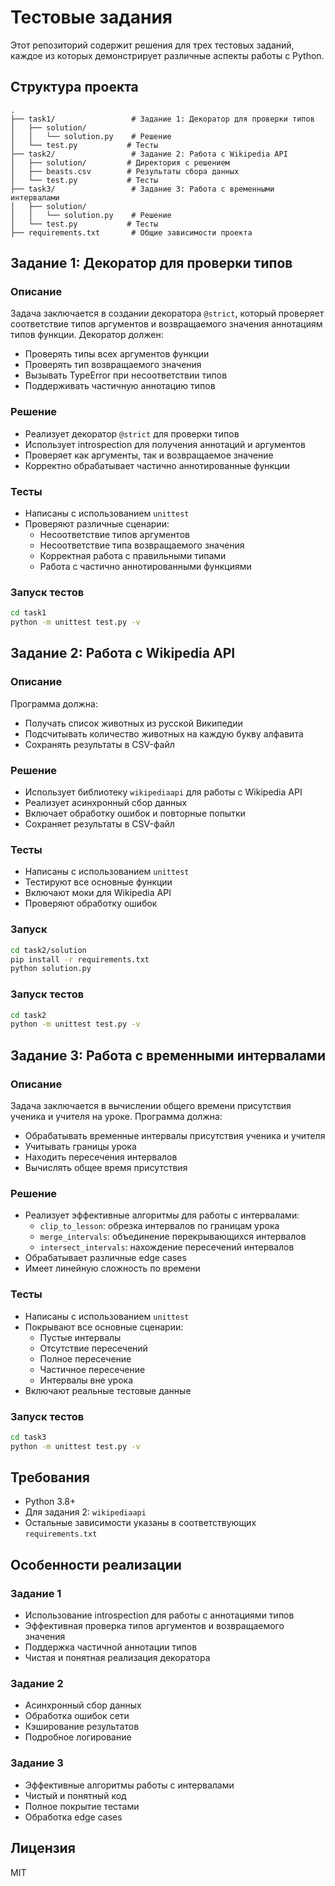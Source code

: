 # Тестовые задания

Этот репозиторий содержит решения для трех тестовых заданий, каждое из которых демонстрирует различные аспекты работы с Python.

## Структура проекта

```
.
├── task1/                 # Задание 1: Декоратор для проверки типов
│   ├── solution/
│   │   └── solution.py    # Решение
│   └── test.py           # Тесты
├── task2/                 # Задание 2: Работа с Wikipedia API
│   ├── solution/         # Директория с решением
│   ├── beasts.csv        # Результаты сбора данных
│   └── test.py           # Тесты
├── task3/                 # Задание 3: Работа с временными интервалами
│   ├── solution/
│   │   └── solution.py    # Решение
│   └── test.py           # Тесты
├── requirements.txt       # Общие зависимости проекта
```

## Задание 1: Декоратор для проверки типов

### Описание
Задача заключается в создании декоратора `@strict`, который проверяет соответствие типов аргументов и возвращаемого значения аннотациям типов функции. Декоратор должен:
- Проверять типы всех аргументов функции
- Проверять тип возвращаемого значения
- Вызывать TypeError при несоответствии типов
- Поддерживать частичную аннотацию типов

### Решение
- Реализует декоратор `@strict` для проверки типов
- Использует introspection для получения аннотаций и аргументов
- Проверяет как аргументы, так и возвращаемое значение
- Корректно обрабатывает частично аннотированные функции

### Тесты
- Написаны с использованием `unittest`
- Проверяют различные сценарии:
  - Несоответствие типов аргументов
  - Несоответствие типа возвращаемого значения
  - Корректная работа с правильными типами
  - Работа с частично аннотированными функциями

### Запуск тестов
```bash
cd task1
python -m unittest test.py -v
```

## Задание 2: Работа с Wikipedia API

### Описание
Программа должна:
- Получать список животных из русской Википедии
- Подсчитывать количество животных на каждую букву алфавита
- Сохранять результаты в CSV-файл

### Решение
- Использует библиотеку `wikipediaapi` для работы с Wikipedia API
- Реализует асинхронный сбор данных
- Включает обработку ошибок и повторные попытки
- Сохраняет результаты в CSV-файл

### Тесты
- Написаны с использованием `unittest`
- Тестируют все основные функции
- Включают моки для Wikipedia API
- Проверяют обработку ошибок

### Запуск
```bash
cd task2/solution
pip install -r requirements.txt
python solution.py
```

### Запуск тестов
```bash
cd task2
python -m unittest test.py -v
```

## Задание 3: Работа с временными интервалами

### Описание
Задача заключается в вычислении общего времени присутствия ученика и учителя на уроке. Программа должна:
- Обрабатывать временные интервалы присутствия ученика и учителя
- Учитывать границы урока
- Находить пересечения интервалов
- Вычислять общее время присутствия

### Решение
- Реализует эффективные алгоритмы для работы с интервалами:
  - `clip_to_lesson`: обрезка интервалов по границам урока
  - `merge_intervals`: объединение перекрывающихся интервалов
  - `intersect_intervals`: нахождение пересечений интервалов
- Обрабатывает различные edge cases
- Имеет линейную сложность по времени

### Тесты
- Написаны с использованием `unittest`
- Покрывают все основные сценарии:
  - Пустые интервалы
  - Отсутствие пересечений
  - Полное пересечение
  - Частичное пересечение
  - Интервалы вне урока
- Включают реальные тестовые данные

### Запуск тестов
```bash
cd task3
python -m unittest test.py -v
```

## Требования

- Python 3.8+
- Для задания 2: `wikipediaapi`
- Остальные зависимости указаны в соответствующих `requirements.txt`

## Особенности реализации

### Задание 1
- Использование introspection для работы с аннотациями типов
- Эффективная проверка типов аргументов и возвращаемого значения
- Поддержка частичной аннотации типов
- Чистая и понятная реализация декоратора

### Задание 2
- Асинхронный сбор данных
- Обработка ошибок сети
- Кэширование результатов
- Подробное логирование

### Задание 3
- Эффективные алгоритмы работы с интервалами
- Чистый и понятный код
- Полное покрытие тестами
- Обработка edge cases

## Лицензия

MIT 
